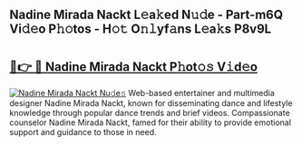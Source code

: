 ## Nadine Mirada Nackt L𝚎a𝚔ed N𝚞𝚍e - Part-m6Q Vi𝚍𝚎o P𝚑𝚘tos - H𝚘𝚝 O𝚗𝚕yf𝚊ns L𝚎a𝚔s P8v9L

# <h2><a href="http://kf6rmbz.oniu.top/?m=Nadine+Mirada+Nackt">🔗👉 🔴 Nadine Mirada Nackt P𝚑ot𝚘𝚜 V𝚒d𝚎o</a></h2>

[![Nadine Mirada Nackt Nu𝚍e𝚜](https://i.imgur.com/0qMVB7G.gif)](http://kf6rmbz.oniu.top/?m=Nadine+Mirada+Nackt)
Web-based entertainer and multimedia designer Nadine Mirada Nackt, known for disseminating dance and lifestyle knowledge through popular dance trends and brief videos. Compassionate counselor Nadine Mirada Nackt, famed for their ability to provide emotional support and guidance to those in need.  
